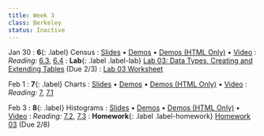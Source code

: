 ```yaml
---
title: Week 3
class: Berkeley
status: Inactive
---
```


Jan 30
: **6**{: .label} Census
  : [Slides](https://docs.google.com/presentation/d/1zrkXiJqsh2Bxcx0XG2SJr-M54kw8KNDoQqUgM9C9nr0/edit?usp=sharing) &#8226; [Demos](https://data8.datahub.berkeley.edu/hub/user-redirect/git-pull?repo=https%3A%2F%2Fgithub.com%2Fdata-8%2Fmaterials-sp23&urlpath=retro%2Ftree%2Fmaterials-sp23%2Flec%2Flec06.ipynb&branch=main) &#8226; [Demos (HTML Only)](assets/demo_html/lec06.html)  &#8226; [Video](https://youtu.be/GGhxFWd4mWc)
: *Reading:* [6.3](https://inferentialthinking.com/chapters/06/3/Example_Population_Trends.html), [6.4](https://inferentialthinking.com/chapters/06/4/Example_Sex_Ratios.html)
: **Lab**{: .label .label-lab} [Lab 03: Data Types, Creating and Extending Tables](https://data8.datahub.berkeley.edu/hub/user-redirect/git-pull?repo=https%3A%2F%2Fgithub.com%2Fdata-8%2Fmaterials-sp23&urlpath=retro%2Ftree%2Fmaterials-sp23%2Fmaterials%2Fsp23%2Flab%2Flab03%2Flab03.ipynb&branch=main) (Due 2/3)
  : [Lab 03 Worksheet](https://drive.google.com/file/d/1ltECbZVtNusb8JXhM5ytYHLtAICEkNFb/view?usp=sharing)

Feb 1
: **7**{: .label} Charts
  : [Slides](https://docs.google.com/presentation/d/1JkcP9R8KhFWKtSvkNzycso0VAoY92arVcV9qyRraodk/edit?usp=sharing) &#8226; [Demos](https://data8.datahub.berkeley.edu/hub/user-redirect/git-pull?repo=https%3A%2F%2Fgithub.com%2Fdata-8%2Fmaterials-sp23&urlpath=retro%2Ftree%2Fmaterials-sp23%2Flec%2Flec07.ipynb&branch=main) &#8226; [Demos (HTML Only)](assets/demo_html/lec07.html) &#8226; [Video](https://youtu.be/o2WNBFB1Sv8)
: *Reading:* [7](https://inferentialthinking.com/chapters/07/Visualization.html), [7.1](https://inferentialthinking.com/chapters/07/1/Visualizing_Categorical_Distributions.html)

Feb 3
: **8**{: .label} Histograms
  : [Slides](https://docs.google.com/presentation/d/1GdP1KONtXGX3ckbOhckUOoJjzPchBrgLliyTXf9iAjg/edit?usp=sharing) &#8226; [Demos](https://data8.datahub.berkeley.edu/hub/user-redirect/git-pull?repo=https%3A%2F%2Fgithub.com%2Fdata-8%2Fmaterials-sp23&urlpath=retro%2Ftree%2Fmaterials-sp23%2Flec%2Flec08.ipynb&branch=main) &#8226; [Demos (HTML Only)](assets/demo_html/lec08.html)  &#8226; [Video](https://youtu.be/7eWXrrSJfrU)
: *Reading:* [7.2](https://inferentialthinking.com/chapters/07/2/Visualizing_Numerical_Distributions.html), [7.3](https://inferentialthinking.com/chapters/07/3/Overlaid_Graphs.html)
: **Homework**{: .label .label-homework} [Homework 03](https://data8.datahub.berkeley.edu/hub/user-redirect/git-pull?repo=https%3A%2F%2Fgithub.com%2Fdata-8%2Fmaterials-sp23&urlpath=retro%2Ftree%2Fmaterials-sp23%2Fmaterials%2Fsp23%2Fhw%2Fhw03%2Fhw03.ipynb&branch=main) (Due 2/8)
